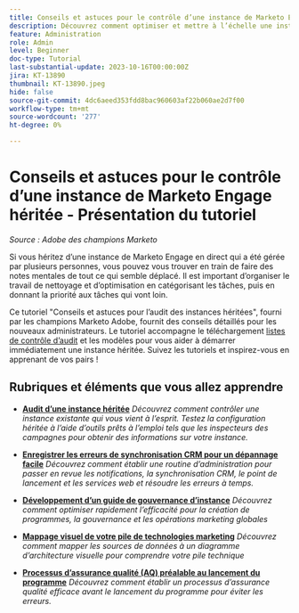 ```yaml
---
title: Conseils et astuces pour le contrôle d’une instance de Marketo Engage héritée
description: Découvrez comment optimiser et mettre à l’échelle une instance de Marketo Engage en direct que vous avez héritée.
feature: Administration
role: Admin
level: Beginner
doc-type: Tutorial
last-substantial-update: 2023-10-16T00:00:00Z
jira: KT-13890
thumbnail: KT-13890.jpeg
hide: false
source-git-commit: 4dc6aeed353fdd8bac960603af22b060ae2d7f00
workflow-type: tm+mt
source-wordcount: '277'
ht-degree: 0%

---
```



# Conseils et astuces pour le contrôle d’une instance de Marketo Engage héritée - Présentation du tutoriel

*Source : Adobe des champions Marketo*

Si vous héritez d’une instance de Marketo Engage en direct qui a été gérée par plusieurs personnes, vous pouvez vous trouver en train de faire des notes mentales de tout ce qui semble déplacé. Il est important d’organiser le travail de nettoyage et d’optimisation en catégorisant les tâches, puis en donnant la priorité aux tâches qui vont loin.

Ce tutoriel &quot;Conseils et astuces pour l’audit des instances héritées&quot;, fourni par les champions Marketo Adobe, fournit des conseils détaillés pour les nouveaux administrateurs. Le tutoriel accompagne le téléchargement [listes de contrôle d’audit](https://experienceleague.adobe.com/docs/marketo/using/getting-started-with-marketo/inheriting-a-marketo-engage-instance/where-to-start.html) et les modèles pour vous aider à démarrer immédiatement une instance héritée. Suivez les tutoriels et inspirez-vous en apprenant de vos pairs ! 

## Rubriques et éléments que vous allez apprendre

* **[Audit d’une instance héritée](/help/tutorial-inherited-instance/audit-an-inherted-instance.md)**
  *Découvrez comment contrôler une instance existante qui vous vient à l’esprit. Testez la configuration héritée à l’aide d’outils prêts à l’emploi tels que les inspecteurs des campagnes pour obtenir des informations sur votre instance.*

* **[Enregistrer les erreurs de synchronisation CRM pour un dépannage facile](/help/tutorial-inherited-instance/log-crm-sync-errors-for-easy-troubleshootig.md)**
  *Découvrez comment établir une routine d’administration pour passer en revue les notifications, la synchronisation CRM, le point de lancement et les services web et résoudre les erreurs à temps.*

* **[Développement d’un guide de gouvernance d’instance](/help/tutorial-inherited-instance/develop-an-instance-governance-guide.md)**
  *Découvrez comment optimiser rapidement l’efficacité pour la création de programmes, la gouvernance et les opérations marketing globales*

* **[Mappage visuel de votre pile de technologies marketing](/help/tutorial-inherited-instance/create-a-visual-data-flow-diagram.md)**
  *Découvrez comment mapper les sources de données à un diagramme d’architecture visuelle pour comprendre votre pile technique*

* **[Processus d’assurance qualité (AQ) préalable au lancement du programme](/help/tutorial-inherited-instance/essential-program-pre-launch-qa.md)**
  *Découvrez comment établir un processus d’assurance qualité efficace avant le lancement du programme pour éviter les erreurs.*
